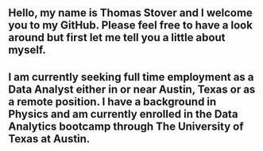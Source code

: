 ## Hello, my name is Thomas Stover and I welcome you to my GitHub. Please feel free to have a look around but first let me tell you a little about myself.
## I am currently seeking full time employment as a Data Analyst either in or near Austin, Texas or as a remote position. I have a background in Physics and am currently enrolled in the Data Analytics bootcamp through The University of Texas at Austin. 
